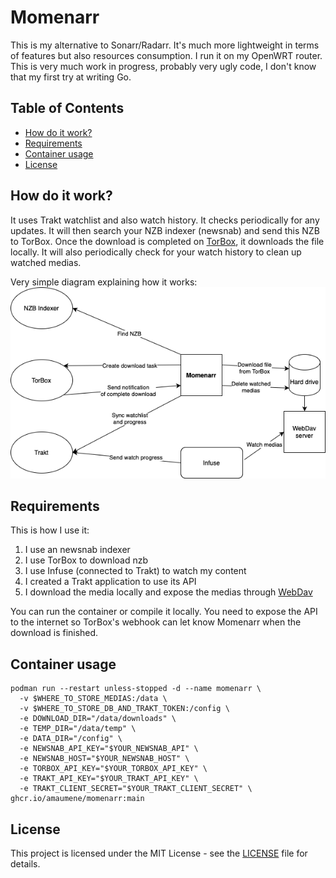# Momenarr

This is my alternative to Sonarr/Radarr. It's much more lightweight in terms of features but also resources consumption. I run it on my OpenWRT router.
This is very much work in progress, probably very ugly code, I don't know that my first try at writing Go.

## Table of Contents

- [How do it work?](#how-do-it-work)
- [Requirements](#requirements)
- [Container usage](#container-usage)
- [License](#license)

## How do it work?

It uses Trakt watchlist and also watch history. It checks periodically for any updates. It will then search your NZB indexer (newsnab) and send this NZB to TorBox. Once the download is completed on [TorBox](https://torbox.app/), it downloads the file locally. It will also periodically check for your watch history to clean up watched medias.

Very simple diagram explaining how it works:
![](Momenarr.png)

## Requirements

This is how I use it:
1. I use an newsnab indexer
2. I use TorBox to download nzb
3. I use Infuse (connected to Trakt) to watch my content
4. I created a Trakt application to use its API
5. I download the media locally and expose the medias through [WebDav](https://github.com/amaumene/my_webdav)

You can run the container or compile it locally.
You need to expose the API to the internet so TorBox's webhook can let know Momenarr when the download is finished.

## Container usage

```aiignore
podman run --restart unless-stopped -d --name momenarr \
  -v $WHERE_TO_STORE_MEDIAS:/data \
  -v $WHERE_TO_STORE_DB_AND_TRAKT_TOKEN:/config \
  -e DOWNLOAD_DIR="/data/downloads" \
  -e TEMP_DIR="/data/temp" \
  -e DATA_DIR="/config" \
  -e NEWSNAB_API_KEY="$YOUR_NEWSNAB_API" \
  -e NEWSNAB_HOST="$YOUR_NEWSNAB_HOST" \
  -e TORBOX_API_KEY="$YOUR_TORBOX_API_KEY" \
  -e TRAKT_API_KEY="$YOUR_TRAKT_API_KEY" \
  -e TRAKT_CLIENT_SECRET="$YOUR_TRAKT_CLIENT_SECRET" \
ghcr.io/amaumene/momenarr:main
```

## License

This project is licensed under the MIT License - see the [LICENSE](LICENSE) file for details.
